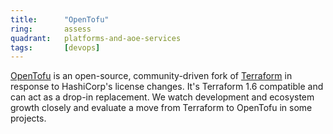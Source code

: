 ```yaml
---
title:      "OpenTofu"
ring:       assess
quadrant:   platforms-and-aoe-services
tags:       [devops]
---
```


[OpenTofu](https://opentofu.org/) is an open-source, community-driven fork of [Terraform](/tools/terraform/) in response to HashiCorp's license changes. It's Terraform 1.6 compatible and can act as a drop-in replacement. We watch development and ecosystem growth closely and evaluate a move from Terraform to OpenTofu in some projects.
